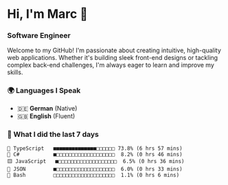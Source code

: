 # Hi, I'm Marc 👋 
### Software Engineer

Welcome to my GitHub! I'm passionate about creating intuitive, high-quality web applications. Whether it's building sleek front-end designs or tackling complex back-end challenges, I'm always eager to learn and improve my skills.  

### 🌍 Languages I Speak  
- 🇩🇪 **German** (Native)  
- 🇬🇧 **English** (Fluent)

### 🤯 What I did the last 7 days

```
🔷 TypeScript   ■■■■■■■■■■■■■■□□□□□□ 73.8% (6 hrs 57 mins)
🔷 C#           ■□□□□□□□□□□□□□□□□□□□  8.2% (0 hrs 46 mins)
🟨 JavaScript   ■□□□□□□□□□□□□□□□□□□□  6.5% (0 hrs 36 mins)
📄 JSON         ■□□□□□□□□□□□□□□□□□□□  6.0% (0 hrs 33 mins)
📄 Bash         □□□□□□□□□□□□□□□□□□□□  1.1% (0 hrs 6 mins)
```
